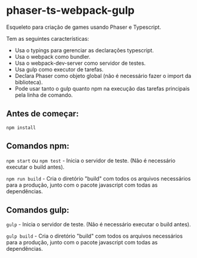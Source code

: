 # phaser-ts-webpack-gulp
Esqueleto para criação de games usando Phaser e Typescript.

Tem as seguintes características:

* Usa o typings para gerenciar as declarações typescript.
* Usa o webpack como bundler.
* Usa o webpack-dev-server como servidor de testes.
* Usa gulp como executor de tarefas.
* Declara Phaser como objeto global (não é necessário fazer o import da biblioteca).
* Pode usar tanto o gulp quanto npm na execução das tarefas principais pela linha de comando.

## Antes de começar:

`npm install`

## Comandos npm:

`npm start` ou `npm test` - Inicia o servidor de teste. (Não é necessário executar o build antes).

`npm run build` - Cria o diretório "build" com todos os arquivos necessários para a produção, junto com o pacote javascript com todas as dependências.

## Comandos gulp:

`gulp` - Inicia o servidor de teste. (Não é necessário executar o build antes).

`gulp build` - Cria o diretório "build" com todos os arquivos necessários para a produção, junto com o pacote javascript com todas as dependências.